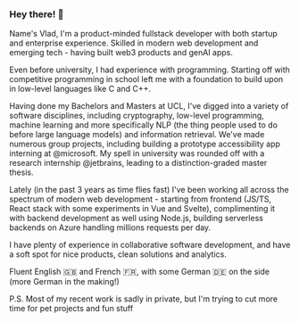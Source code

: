 ### Hey there! 👋

Name's Vlad, I'm a product-minded fullstack developer with both startup and enterprise experience. Skilled in modern web development and emerging tech - having built web3 products and genAI apps.

Even before university, I had experience with programming. Starting off with competitive programming in school left me with a foundation to build upon in low-level languages like C and C++. 

Having done my Bachelors and Masters at UCL, I've digged into a variety of software disciplines, including cryptography, low-level programming, machine learning and more specifically NLP (the thing people used to do before large language models) and information retrieval. We've made numerous group projects, including building a prototype accessibility app interning at @microsoft. My spell in university was rounded off with a research internship @jetbrains, leading to a distinction-graded master thesis.

Lately (in the past 3 years as time flies fast) I've been working all across the spectrum of modern web development - starting from frontend (JS/TS, React stack with some experiments in Vue and Svelte), complimenting it with backend development as well using Node.js, building serverless backends on Azure handling millions requests per day.

I have plenty of experience in collaborative software development, and have a soft spot for nice products, clean solutions and analytics. 

Fluent English 🇬🇧 and French 🇫🇷, with some German 🇩🇪 on the side (more German in the making!)

P.S. Most of my recent work is sadly in private, but I'm trying to cut more time for pet projects and fun stuff 
